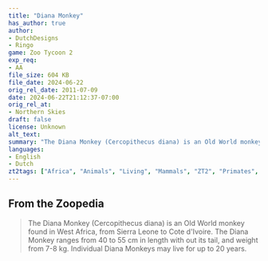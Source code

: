 ```yaml
---
title: "Diana Monkey"
has_author: true
author: 
- DutchDesigns
- Ringo
game: Zoo Tycoon 2
exp_req: 
- AA
file_size: 604 KB
file_date: 2024-06-22
orig_rel_date: 2011-07-09
date: 2024-06-22T21:12:37-07:00
orig_rel_at: 
- Northern Skies
draft: false
license: Unknown
alt_text: 
summary: "The Diana Monkey (Cercopithecus diana) is an Old World monkey found in West Africa."
languages:
- English
- Dutch
zt2tags: ["Africa", "Animals", "Living", "Mammals", "ZT2", "Primates", "African Adventure", "All"]
---
```



## From the Zoopedia

> The Diana Monkey (Cercopithecus diana) is an Old World monkey found in West Africa, from Sierra Leone to Cote d'Ivoire. The Diana Monkey ranges from 40 to 55 cm in length with out its tail, and weight from 7-8 kg. Individual Diana Monkeys may live for up to 20 years.